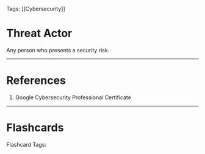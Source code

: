 Tags: [[Cybersecurity]]
# Threat Actor

Any person who presents a security risk.

---
# References

1. Google Cybersecurity Professional Certificate

---
# Flashcards

Flashcard Tags: 